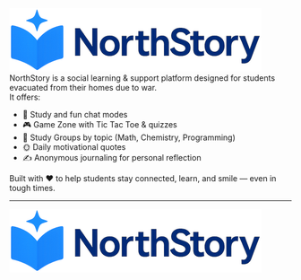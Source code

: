 
![NorthStory Logo](images/northstory-logo-cropped.png)
NorthStory is a social learning & support platform designed for students evacuated from their homes due to war.  
It offers:

- 📝 Study and fun chat modes  
- 🎮 Game Zone with Tic Tac Toe & quizzes  
- 🧠 Study Groups by topic (Math, Chemistry, Programming)  
- 🌞 Daily motivational quotes  
- ✍️ Anonymous journaling for personal reflection  

Built with ❤️ to help students stay connected, learn, and smile — even in tough times.

---

![NorthStory Logo](images/northstory-logo-cropped.png)
